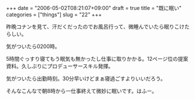 +++
date = "2006-05-02T08:21:07+09:00"
draft = true
title = "既に眠い"
categories = ["things"]
slug = "22"
+++

昨晩コナンを見て、汗だくだったのでお風呂行って、微睡んでいたら眠りこけたらしい。

気がついたら0200時。

5時間ぐっすり寝てもう眠気も無かったし仕事に取りかかる。12ページ位の提案資料。久しぶりにプロデューサースキル発揮。

気がついたら出勤時刻。30分早いけどまぁ寝過ごすよりいいだろう。

そんなこんなで朝8時から一仕事終えて微妙に眠いです。はふー。
